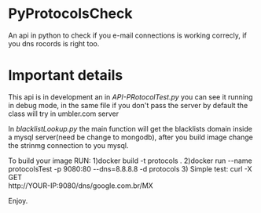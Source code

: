 # PyProtocolsCheck
An api in python to check if you e-mail connections is working correcly, if you dns rocords is right too.

# Important details

This api is in development an in *API-PRotocolTest.py* you can see it running in debug mode, in the same file if you don't pass the server by default the class will try in umbler.com server

In *blacklistLookup.py* the main function will get the blacklists domain inside a mysql server(need be change to mongodb), after you build image change the strinmg connection to you mysql.

To build your image RUN:
 1)docker build -t protocols .
 2)docker run --name protocolsTest -p 9080:80 --dns=8.8.8.8 -d protocols
 3) Simple test: curl -X GET \
  http://YOUR-IP:9080/dns/google.com.br/MX

Enjoy.
